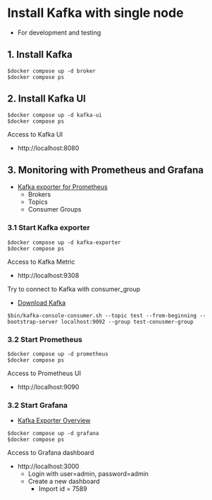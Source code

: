# Install Kafka with single node
* For development and testing

## 1. Install Kafka
```
$docker compose up -d broker
$docker compose ps
```

## 2. Install Kafka UI
```
$docker compose up -d kafka-ui
$docker compose ps
```

Access to Kafka UI
* http://localhost:8080

## 3. Monitoring with Prometheus and Grafana
* [Kafka exporter for Prometheus](https://github.com/danielqsj/kafka_exporter)
  * Brokers
  * Topics
  * Consumer Groups

### 3.1 Start Kafka exporter
```
$docker compose up -d kafka-exporter
$docker compose ps
```

Access to Kafka Metric
* http://localhost:9308

Try to connect to Kafka with consumer_group
* [Download Kafka](https://kafka.apache.org/downloads)
```
$bin/kafka-console-consumer.sh --topic test --from-beginning --bootstrap-server localhost:9092 --group test-conusmer-group
```

### 3.2 Start Prometheus
```
$docker compose up -d prometheus
$docker compose ps
```

Access to Prometheus UI
* http://localhost:9090

### 3.2 Start Grafana
* [Kafka Exporter Overview](https://grafana.com/grafana/dashboards/7589-kafka-exporter-overview/)

```
$docker compose up -d grafana
$docker compose ps
```

Access to Grafana dashboard
* http://localhost:3000
  * Login with user=admin, password=admin
  * Create a new dashboard
    * Import id = 7589